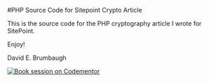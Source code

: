 #PHP Source Code for Sitepoint Crypto Article 

This is the source code for the PHP cryptography article I wrote for SitePoint.

Enjoy!

David E. Brumbaugh

[![Book session on Codementor](https://cdn.codementor.io/badges/book_session_github.svg)](https://www.codementor.io/davidbrumbaugh?utm_source=github&utm_medium=button&utm_term=davidbrumbaugh&utm_campaign=github)
